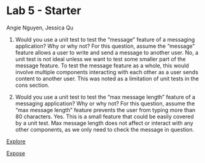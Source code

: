 # Lab 5 - Starter
Angie Nguyen, Jessica Qu

1) Would you use a unit test to test the “message” feature of a messaging application? Why or why not? For this question, assume the “message” feature allows a user to write and send a message to another user.
No, a unit test is not ideal unless we want to test some smaller part of the message feature. To test the message feature as a whole, this would involve multiple components interacting with each other as a user sends content to another user. This was noted as a limitation of unit tests in the cons section.

2) Would you use a unit test to test the “max message length” feature of a messaging application? Why or why not? For this question, assume the “max message length” feature prevents the user from typing more than 80 characters.
Yes. This is a small feature that could be easily covered by a unit test. Max message length does not affect or interact with any other components, as we only need to check the message in question. 

[Explore](https://qujessica2048.github.io/Lab5_Starter/explore.html)

[Expose](https://qujessica2048.github.io/Lab5_Starter/expose.html)